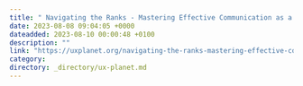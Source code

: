 ```yaml
---
title: " Navigating the Ranks - Mastering Effective Communication as a Junior Product Designer"
date: 2023-08-08 09:04:05 +0000
dateadded: 2023-08-10 00:00:48 +0100
description: ""
link: "https://uxplanet.org/navigating-the-ranks-mastering-effective-communication-as-a-junior-product-designer-25fade3379a7?source=rss----819cc2aaeee0---4"
category:
directory: _directory/ux-planet.md
---
```

